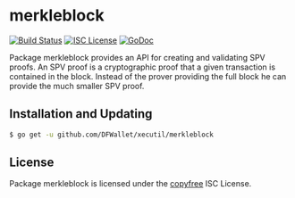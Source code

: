 merkleblock
=====

[![Build Status](https://travis-ci.org/gcash/bchutil.svg?branch=master)](https://travis-ci.org/gcash/bchutil)
[![ISC License](http://img.shields.io/badge/license-ISC-blue.svg)](http://copyfree.org)
[![GoDoc](http://img.shields.io/badge/godoc-reference-blue.svg)](http://godoc.org/github.com/DFWallet/xecutil/bloom)

Package merkleblock provides an API for creating and validating SPV proofs. An SPV proof
is a cryptographic proof that a given transaction is contained in the block. Instead of the
prover providing the full block he can provide the much smaller SPV proof.

## Installation and Updating

```bash
$ go get -u github.com/DFWallet/xecutil/merkleblock
```

## License

Package merkleblock is licensed under the [copyfree](http://copyfree.org) ISC
License.
